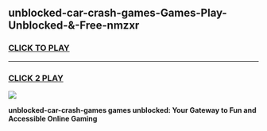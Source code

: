 
## unblocked-car-crash-games-Games-Play-Unblocked-&-Free-nmzxr
<h3>
<a href="https://premium76.site?title=unblocked-car-crash-games&ref=24A">CLICK TO PLAY</a></h3>
<hr>

<h3>
<a href="https://premium76.site?title=unblocked-car-crash-games&ref=24A">CLICK 2 PLAY</a>
  
</h3>

<a href="https://premium76.site?title=unblocked-car-crash-games&ref=24A"><img src="https://clearcache.store/games.png"></a>


**unblocked-car-crash-games games unblocked: Your Gateway to Fun and Accessible Online Gaming**
